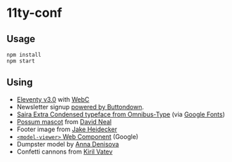 # 11ty-conf

## Usage

```
npm install
npm start
```

## Using

* [Eleventy v3.0](https://www.11ty.dev/) with [WebC](https://www.11ty.dev/docs/languages/webc/)
* Newsletter signup [powered by Buttondown](https://buttondown.email/refer/11ty).
* [Saira Extra Condensed typeface from Omnibus-Type](https://www.omnibus-type.com/fonts/saira-extra-condensed/) (via [Google Fonts](https://fonts.google.com/specimen/Saira+Extra+Condensed))
* [Possum mascot](https://www.11ty.dev/blog/mascot-david/) from [David Neal](https://reverentgeek.com/about/)
* Footer image from [Jake Heidecker](https://unsplash.com/photos/green-trash-bin-beside-brown-building-Hp0P67o2EK4)
* [`<model-viewer>` Web Component](https://modelviewer.dev/) (Google)
* Dumpster model by [Anna Denisova](https://sketchfab.com/3d-models/low-poly-dumpsters-b9ec48bea3544743a72590a979c68a63)
* Confetti cannons from [Kiril Vatev](https://github.com/catdad/canvas-confetti)